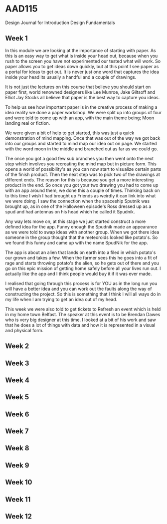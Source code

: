 AAD115
======

Design Journal for Introduction Design Fundamentals

Week 1
------

In this module we are looking at the importance of starting with paper. As this is an easy way to get what is inside your head out, because when you rush to the screen you have not experimented our tested what will work. So paper allows you to get ideas down quickly, but at this point I see paper as a portal for ideas to get out. It is never just one word that captures the idea inside your head its usually a handful and a couple of drawings.

It is not just the lectures on this course that believe you should start on paper first, world renowned designers like Lee Munroe, Jake Giltsoff and Elliot Jay Stocks all believe that paper is the best way to capture you ideas.

To help us see how important paper is in the creative process of making a idea reality we done a paper workshop. We were split up into groups of four and were told to come up with an app, with the main theme being; Moon landing real or fiction.

We were given a bit of help to get started, this was just a quick demonstration of mind mapping. Once that was out of the way we got back into our groups and started to mind map our idea out on page. We started with the word moon in the middle and branched out as far as we could go.

The once you got a good few sub branches you then went onto the next step which involves you recreating the mind map but in picture form. This opens a world of possibility's as you can now start to visualize certain parts of the finish product. Then the next step was to pick two of the drawings at different ends. The reason for this is because you get a more interesting product in the end. So once you got your two drawing you had to come up with an app around them, we done this a couple of times. Thinking back on to this time I wish I had brought up Friends as weirdly it can link into what we were doing. I saw the connection when the spaceship Sputnik was brought up, as in one of the Halloween episode's Ross dressed up as a spud and had antennas on his head which he called it Spudnik.

Any way lets move on, at this stage we just started construct a more defined idea for the app. Funny enough the Spudnik made an appearance as we were told to swap ideas with another group. When we got there idea someone in the group thought that the meteoroids looked like potato's. So we found this funny and came up with the name SpudNik for the app.

The app is about an alien that lands on earth into a filed in which potato's our grown and takes a few. When the farmer sees this he goes into a fit of rage and starts throwing potato's the alien, so he gets out of there and you go on this epic mission of getting home safely before all your lives run out. I actually like the app and I think people would buy it if it was ever made.

I realised that going through this process is for YOU as in the long run you will have a better idea and you can work out the faults along the way of constructing the project. So this is something that I think I will all ways do in my life when I am trying to get an idea out of my head.

This week we were also told to get tickets to Refresh an event which is held in my home town Belfast. The speaker at this event is to be Brendan Dawes who is very big designer at this time. I looked at a bit of his work and saw that he does a lot of things with data and how it is represented in a visual and physical form.
 

Week 2
------

Week 3
------

Week 4
------

Week 5
------

Week 6
------

Week 7
------

Week 8
------

Week 9
------

Week 10
------

Week 11
------

Week 12
------
